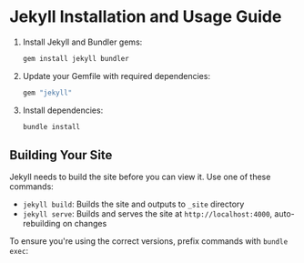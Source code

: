 # Jekyll Installation and Usage Guide

1. Install Jekyll and Bundler gems:
   ```bash
   gem install jekyll bundler
   ```

2. Update your Gemfile with required dependencies:
   ```ruby
   gem "jekyll"
   ```

3. Install dependencies:
   ```bash
   bundle install
   ```

## Building Your Site

Jekyll needs to build the site before you can view it. Use one of these commands:

* `jekyll build`: Builds the site and outputs to `_site` directory
* `jekyll serve`: Builds and serves the site at `http://localhost:4000`, auto-rebuilding on changes

To ensure you're using the correct versions, prefix commands with `bundle exec`: